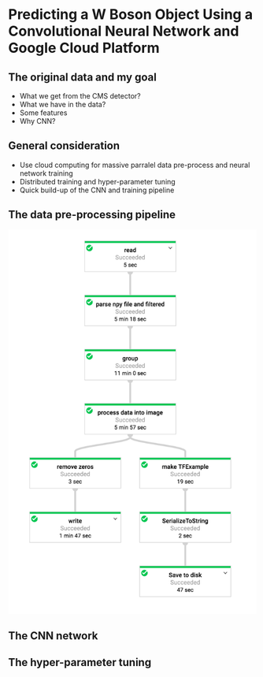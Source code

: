 # Predicting a W Boson Object Using a Convolutional Neural Network and Google Cloud Platform

## The original data and my goal
 * What we get from the CMS detector?
 * What we have in the data?
 * Some features
 * Why CNN?
 
## General consideration
 * Use cloud computing for massive parralel data pre-process and neural network training
 * Distributed training and hyper-parameter tuning
 * Quick build-up of the CNN and training pipeline
 
## The data pre-processing pipeline
![pipeline from Google Cloud dataflow](images/preprocess_pipeline.png)
## The CNN network

## The hyper-parameter tuning
